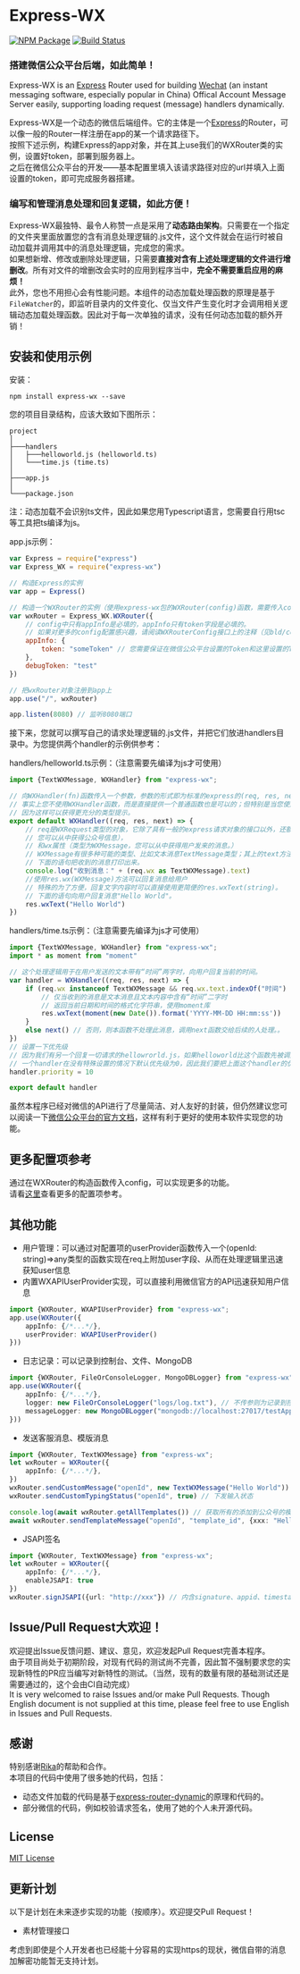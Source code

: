 Express-WX
===================
[![NPM Package](https://badge.fury.io/js/express-wx.svg)](https://www.npmjs.com/package/express-wx)
[![Build Status](https://travis-ci.org/Starrah/Express-WX.svg)](https://travis-ci.org/Starrah/Express-WX)

### 搭建微信公众平台后端，如此简单！
Express-WX is an [Express](https://github.com/expressjs/express) Router used for building [Wechat](https://weixin.qq.com/) (an instant messaging software, especially popular in China) Offical Account Message Server easily, supporting loading request (message) handlers dynamically.  
  
Express-WX是一个动态的微信后端组件。它的主体是一个[Express](https://github.com/expressjs/express)的Router，可以像一般的Router一样注册在app的某一个请求路径下。  
按照下述示例，构建Express的app对象，并在其上use我们的WXRouter类的实例，设置好token，部署到服务器上。  
之后在微信公众平台的开发——基本配置里填入该请求路径对应的url并填入上面设置的token，即可完成服务器搭建。  

### 编写和管理消息处理和回复逻辑，如此方便！
Express-WX最独特、最令人称赞一点是采用了**动态路由架构**。只需要在一个指定的文件夹里面放置您的含有消息处理逻辑的.js文件，这个文件就会在运行时被自动加载并调用其中的消息处理逻辑，完成您的需求。  
如果想新增、修改或删除处理逻辑，只需要**直接对含有上述处理逻辑的文件进行增删改**。所有对文件的增删改会实时的应用到程序当中，**完全不需要重启应用的麻烦！**  
此外，您也不用担心会有性能问题。本组件的动态加载处理函数的原理是基于`FileWatcher`的，即监听目录内的文件变化、仅当文件产生变化时才会调用相关逻辑动态加载处理函数。因此对于每一次单独的请求，没有任何动态加载的额外开销！  

## 安装和使用示例
安装：  
```shell script
npm install express-wx --save
```
  
您的项目目录结构，应该大致如下图所示：  
```
project
│
├───handlers
│   ├───helloworld.js (helloworld.ts)
│   └───time.js (time.ts)
│
├───app.js
│
└───package.json 
```
注：动态加载不会识别ts文件，因此如果您用Typescript语言，您需要自行用tsc等工具把ts编译为js。

app.js示例：
```javascript
var Express = require("express")
var Express_WX = require("express-wx")

// 构造Express的实例
var app = Express()

// 构造一个WXRouter的实例（使用express-wx包的WXRouter(config)函数，需要传入config）
var wxRouter = Express_WX.WXRouter({
    // config中只有appInfo是必填的，appInfo只有token字段是必填的。
    // 如果对更多的config配置感兴趣，请阅读WXRouterConfig接口上的注释（见bld/config.d.ts文件）
    appInfo: {
        token: "someToken" // 您需要保证在微信公众平台设置的Token和这里设置的Token一致
    },
    debugToken: "test"
})

// 把wxRouter对象注册到app上
app.use("/", wxRouter)

app.listen(8080) // 监听8080端口
```
  
接下来，您就可以撰写自己的请求处理逻辑的.js文件，并把它们放进handlers目录中。为您提供两个handler的示例供参考：  
  
handlers/helloworld.ts示例：（注意需要先编译为js才可使用）
```typescript
import {TextWXMessage, WXHandler} from "express-wx";

// 向WXHandler(fn)函数传入一个参数，参数的形式即为标准的express的(req, res, next)形式。
// 事实上您不使用WXHandler函数，而是直接提供一个普通函数也是可以的；但特别是当您使用TypeScript时还是强烈建议使用WXHandler，
// 因为这样可以获得更充分的类型提示。
export default WXHandler((req, res, next) => {
    // req是WXRequest类型的对象，它除了具有一般的express请求对象的接口以外，还额外有wxRouter属性（即当前WXRouter的实例，
    // 您可以从中获得公众号信息），
    // 和wx属性（类型为WXMessage，您可以从中获得用户发来的消息。）
    // WXMessage有很多种可能的类型、比如文本消息TextMessage类型；其上的text方法即是用户发来的消息文本。
    // 下面的语句把收到的消息打印出来。
    console.log("收到消息：" + (req.wx as TextWXMessage).text)
    //使用res.wx(WXMessage)方法可以回复消息给用户
    // 特殊的为了方便，回复文字内容时可以直接使用更简便的res.wxText(string)。
    // 下面的语句向用户回复消息"Hello World"。
    res.wxText("Hello World")
})

```
  
handlers/time.ts示例：（注意需要先编译为js才可使用）
```typescript
import {TextWXMessage, WXHandler} from "express-wx";
import * as moment from "moment"

// 这个处理逻辑用于在用户发送的文本带有“时间”两字时，向用户回复当前的时间。
var handler = WXHandler((req, res, next) => {
    if (req.wx instanceof TextWXMessage && req.wx.text.indexOf("时间") !== -1) {
        // 仅当收到的消息是文本消息且文本内容中含有“时间”二字时
        // 返回当前日期和时间的格式化字符串，使用moment库
        res.wxText(moment(new Date()).format('YYYY-MM-DD HH:mm:ss'))
    }
    else next() // 否则，则本函数不处理此消息，调用next函数交给后续的人处理。。
})
// 设置一下优先级
// 因为我们有另一个回复一切请求的hellowrorld.js，如果helloworld比这个函数先被调用就无法实现回复当前时间的功能了。
// 一个handler在没有特殊设置的情况下默认优先级为0，因此我们要把上面这个handler的优先级设置为一个大于0的数
handler.priority = 10

export default handler

```
  
虽然本程序已经对微信的API进行了尽量简洁、对人友好的封装，但仍然建议您可以阅读一下[微信公众平台的官方文档](https://developers.weixin.qq.com/doc/offiaccount/Message_Management/Receiving_standard_messages.html)，这样有利于更好的使用本软件实现您的功能。

## 更多配置项参考
通过在WXRouter的构造函数传入config，可以实现更多的功能。  
请看[这里](./src/config.ts)查看更多的配置项参考。  

## 其他功能
- 用户管理：可以通过对配置项的userProvider函数传入一个(openId: string)=>any类型的函数实现在req上附加user字段、从而在处理逻辑里迅速获知user信息
- 内置WXAPIUserProvider实现，可以直接利用微信官方的API迅速获知用户信息
```typescript
import {WXRouter, WXAPIUserProvider} from "express-wx";
app.use(WXRouter({
    appInfo: {/*...*/},
    userProvider: WXAPIUserProvider()
}))
```
- 日志记录：可以记录到控制台、文件、MongoDB
```typescript
import {WXRouter, FileOrConsoleLogger, MongoDBLogger} from "express-wx";
app.use(WXRouter({
    appInfo: {/*...*/},
    logger: new FileOrConsoleLogger("logs/log.txt"), // 不传参则为记录到控制台，传参则为记录到指定路径的文件
    messageLogger: new MongoDBLogger("mongodb://localhost:27017/testApp", "testApp") // 记录收到的消息的内容到指定MongoDB的"testApp"collection
}))
```
- 发送客服消息、模版消息
```typescript
import {WXRouter, TextWXMessage} from "express-wx"; 
let wxRouter = WXRouter({
    appInfo: {/*...*/},
})
wxRouter.sendCustomMessage("openId", new TextWXMessage("Hello World")) // 发送客服消息
wxRouter.sendCustomTypingStatus("openId", true) // 下发输入状态

console.log(await wxRouter.getAllTemplates()) // 获取所有的添加到公众号的模版信息
await wxRouter.sendTemplateMessage("openId", "template_id", {xxx: "Hello", yyy: {value: "World", "color": "#FF0000"}}, {url: "http://xxx"}) // 发送模版消息
```
- JSAPI签名
```typescript
import {WXRouter, TextWXMessage} from "express-wx"; 
let wxRouter = WXRouter({
    appInfo: {/*...*/},
    enableJSAPI: true
})
wxRouter.signJSAPI({url: "http://xxx"}) // 内含signature、appid、timestamp、noncestr等字段，直接发回给前端用作wx.config的参数即可。
```

## Issue/Pull Request大欢迎！
欢迎提出Issue反馈问题、建议、意见，欢迎发起Pull Request完善本程序。  
由于项目尚处于初期阶段，对现有代码的测试尚不完善，因此暂不强制要求您的实现新特性的PR应当编写对新特性的测试。（当然，现有的数量有限的基础测试还是需要通过的，这个会由CI自动完成）  
It is very welcomed to raise Issues and/or make Pull Requests. Though English document is not supplied at this time, please feel free to use English in Issues and Pull Requests.

## 感谢
特别感谢[Rika](https://github.com/RikaSugisawa/)的帮助和合作。  
本项目的代码中使用了很多她的代码，包括：
- 动态文件加载的代码是基于[express-router-dynamic](https://github.com/RikaSugisawa/express-router-dynamic)的原理和代码的。
- 部分微信的代码，例如校验请求签名，使用了她的个人未开源代码。

## License
[MIT License](./LICENSE)

## 更新计划
以下是计划在未来逐步实现的功能（按顺序）。欢迎提交Pull Request！
- 素材管理接口  
  
考虑到即使是个人开发者也已经能十分容易的实现https的现状，微信自带的消息加解密功能暂无支持计划。